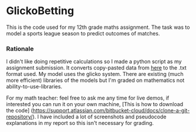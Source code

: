 # GlickoBetting
This is the code used for my 12th grade maths assignment. The task was to model a sports league season to predict outcomes of matches.

### Rationale
I didn't like doing repetitive calculations so I made a python script as my assignment submission.
It converts copy-pasted data from [here](https://australianfootball.com/seasons/season/afl/138/premiership%2Bseason/1/1/2015/advanced) to the .txt format used. My model uses the glicko system. There are existing (much more efficient) libraries of the models but I'm graded on mathematics not ability-to-use-libraries. 

For my math teacher: feel free to ask me any time for live demos, if interested you can run it on your own machine, [This is how to download the code] (https://support.atlassian.com/bitbucket-cloud/docs/clone-a-git-repository/). I have included a lot of screenshots and pseudocode explanations in my report so this isn't necessary for grading.
